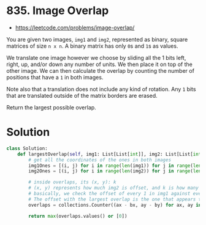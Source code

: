 # 835. Image Overlap

-   https://leetcode.com/problems/image-overlap/

You are given two images, `img1` and `img2`, represented as binary, square matrices of size `n x n`. A binary matrix has only `0`s and `1`s as values.

We translate one image however we choose by sliding all the 1 bits left, right, up, and/or down any number of units. We then place it on top of the other image. We can then calculate the overlap by counting the number of positions that have a `1` in both images.

Note also that a translation does not include any kind of rotation. Any `1` bits that are translated outside of the matrix borders are erased.

Return the largest possible overlap.

# Solution

```python
class Solution:
    def largestOverlap(self, img1: List[List[int]], img2: List[List[int]]) -> int:
        # get all the coordinates of the ones in both images
        img1Ones = [(i, j) for i in range(len(img1)) for j in range(len(img1[i])) if img1[i][j] == 1]
        img2Ones = [(i, j) for i in range(len(img2)) for j in range(len(img2[i])) if img2[i][j] == 1]

        # inside overlaps, its (x, y): k
        # (x, y) represents how much img2 is offset, and k is how many 1s overlap
        # basically, we check the offset of every 1 in img1 against every 1 in img2 (ax - bx, ay - by)
        # The offset with the largest overlap is the one that appears the most
        overlaps = collections.Counter((ax - bx, ay - by) for ax, ay in img1Ones for bx, by in img2Ones)

        return max(overlaps.values() or [0])
```
